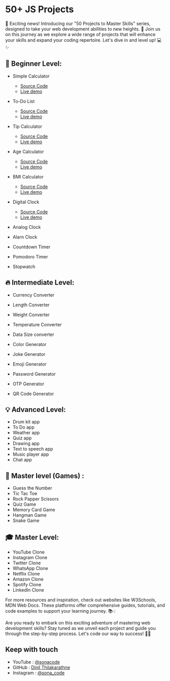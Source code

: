 # 50+ JS Projects 

📢 Exciting news! Introducing our "50 Projects to Master Skills" series, designed to take your web development abilities to new heights. 🌟 Join us on this journey as we explore a wide range of projects that will enhance your skills and expand your coding repertoire. Let's dive in and level up! 💻✨

## 🌱 Beginner Level:

- Simple Calculator
    - [Source Code](https://github.com/Dinil-Thilakarathne/50-js-projects/tree/main/simple%20calculator)
    - [Live demo](https://dinil-thilakarathne.github.io/50-js-projects/simple%20calculator/)
- To-Do List
    - [Source Code](https://github.com/Dinil-Thilakarathne/50-js-projects/tree/main/todo%20app)
    - [Live demo](https://dinil-thilakarathne.github.io/50-js-projects/todo%20app/)
- Tip Calculator
    - [Source Code](https://github.com/Dinil-Thilakarathne/50-js-projects/tree/main/tip%20calculator)
    - [Live demo](https://dinil-thilakarathne.github.io/50-js-projects/tip%20calculator/)
- Age Calculator
    - [Source Code](https://github.com/Dinil-Thilakarathne/50-js-projects/tree/main/age%20calculator)
    - [Live demo](https://dinil-thilakarathne.github.io/50-js-projects/age%20calculator/)
- BMI Calculator
    - [Source Code](https://github.com/Dinil-Thilakarathne/50-js-projects/tree/main/bmi%20calculator)
    - [Live demo](https://dinil-thilakarathne.github.io/50-js-projects/bmi%20calculator/)

- Digital Clock
    - [Source Code](https://github.com/Dinil-Thilakarathne/50-js-projects/tree/main/digital%20clock)
    - [Live demo](https://dinil-thilakarathne.github.io/50-js-projects/digital%20clock/)
- Analog Clock
- Alarn Clock
- Countdown Timer
- Pomodoro Timer
- Stopwatch


## 🔥 Intermediate Level:

- Currency Converter
- Length Converter
- Weight Converter
- Temperature Converter
- Data Size converter

- Color Generator
- Joke Generator
- Emoji Generator
- Password Generator
- OTP Generator
- QR Code Generator

## 💡 Advanced Level:

- Drum kit app
- To Do  app
- Weather  app
- Quiz app
- Drawing app
- Text to speech app
- Music player app
- Chat app

## 🚀 Master level (Games) :

- Guess the Number
- Tic Tac Toe
- Rock Papper Scissors
- Quiz Game
- Memory Card Game
- Hangman Game
- Snake Game


## 🎓 Master Level:

- YouTube Clone
- Instagram Clone
- Twitter Clone
- WhatsApp Clone
- Netflix Clone
- Amazon Clone
- Spotify Clone
- LinkedIn Clone

For more resources and inspiration, check out websites like W3Schools, MDN Web Docs. These platforms offer comprehensive guides, tutorials, and code examples to support your learning journey. 📚💡

Are you ready to embark on this exciting adventure of mastering web development skills? Stay tuned as we unveil each project and guide you through the step-by-step process. Let's code our way to success! 💪🌐

## Keep with touch

- YouTube : [@sonacode]("https://www.youtube.com/@sonacode/videos")
- GitHub : [Dinil Thilakarathne]("https://github.com/Dinil-Thilakarathne/")
- Instagram : [@sona_code]("https://www.instagram.com/sona_code/")
